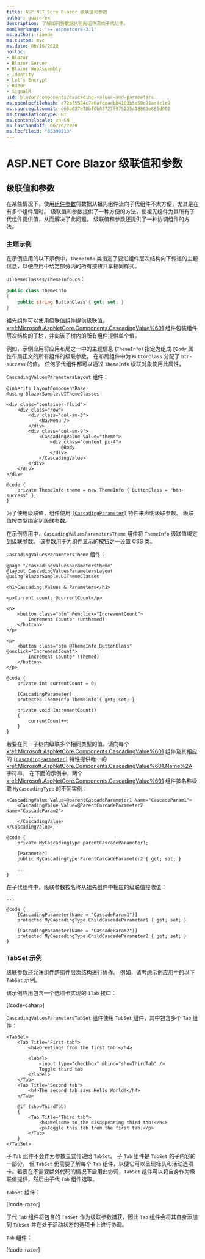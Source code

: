```yaml
---
title: ASP.NET Core Blazor 级联值和参数
author: guardrex
description: 了解如何将数据从祖先组件流向子代组件。
monikerRange: '>= aspnetcore-3.1'
ms.author: riande
ms.custom: mvc
ms.date: 06/16/2020
no-loc:
- Blazor
- Blazor Server
- Blazor WebAssembly
- Identity
- Let's Encrypt
- Razor
- SignalR
uid: blazor/components/cascading-values-and-parameters
ms.openlocfilehash: c72bf5584c7e0afdeadbb4103b5e58d91ae8c1e9
ms.sourcegitcommit: d65a027e78bf0b83727f975235a18863e685d902
ms.translationtype: HT
ms.contentlocale: zh-CN
ms.lasthandoff: 06/26/2020
ms.locfileid: "85399213"
---
```

# <a name="aspnet-core-blazor-cascading-values-and-parameters"></a>ASP.NET Core Blazor 级联值和参数

## <a name="cascading-values-and-parameters"></a>级联值和参数

在某些情况下，使用[组件参数](xref:blazor/components/index#component-parameters)将数据从祖先组件流向子代组件不太方便，尤其是在有多个组件层时。 级联值和参数提供了一种方便的方法，使祖先组件为其所有子代组件提供值，从而解决了此问题。 级联值和参数还提供了一种协调组件的方法。

### <a name="theme-example"></a>主题示例

在示例应用的以下示例中，`ThemeInfo` 类指定了要沿组件层次结构向下传递的主题信息，以便应用中给定部分内的所有按钮共享相同样式。

`UIThemeClasses/ThemeInfo.cs`：

```csharp
public class ThemeInfo
{
    public string ButtonClass { get; set; }
}
```

祖先组件可以使用级联值组件提供级联值。 <xref:Microsoft.AspNetCore.Components.CascadingValue%601> 组件包装组件层次结构的子树，并向该子树内的所有组件提供单个值。

例如，示例应用将应用布局之一中的主题信息 (`ThemeInfo`) 指定为组成 `@Body` 属性布局正文的所有组件的级联参数。 在布局组件中为 `ButtonClass` 分配了 `btn-success` 的值。 任何子代组件都可以通过 `ThemeInfo` 级联对象使用此属性。

`CascadingValuesParametersLayout` 组件：

```razor
@inherits LayoutComponentBase
@using BlazorSample.UIThemeClasses

<div class="container-fluid">
    <div class="row">
        <div class="col-sm-3">
            <NavMenu />
        </div>
        <div class="col-sm-9">
            <CascadingValue Value="theme">
                <div class="content px-4">
                    @Body
                </div>
            </CascadingValue>
        </div>
    </div>
</div>

@code {
    private ThemeInfo theme = new ThemeInfo { ButtonClass = "btn-success" };
}
```

为了使用级联值，组件使用 [`[CascadingParameter]`](xref:Microsoft.AspNetCore.Components.CascadingParameterAttribute) 特性来声明级联参数。 级联值按类型绑定到级联参数。

在示例应用中，`CascadingValuesParametersTheme` 组件将 `ThemeInfo` 级联值绑定到级联参数。 该参数用于为组件显示的按钮之一设置 CSS 类。

`CascadingValuesParametersTheme` 组件：

```razor
@page "/cascadingvaluesparameterstheme"
@layout CascadingValuesParametersLayout
@using BlazorSample.UIThemeClasses

<h1>Cascading Values & Parameters</h1>

<p>Current count: @currentCount</p>

<p>
    <button class="btn" @onclick="IncrementCount">
        Increment Counter (Unthemed)
    </button>
</p>

<p>
    <button class="btn @ThemeInfo.ButtonClass" @onclick="IncrementCount">
        Increment Counter (Themed)
    </button>
</p>

@code {
    private int currentCount = 0;

    [CascadingParameter]
    protected ThemeInfo ThemeInfo { get; set; }

    private void IncrementCount()
    {
        currentCount++;
    }
}
```

若要在同一子树内级联多个相同类型的值，请向每个 <xref:Microsoft.AspNetCore.Components.CascadingValue%601> 组件及其相应的 [`[CascadingParameter]`](xref:Microsoft.AspNetCore.Components.CascadingParameterAttribute) 特性提供唯一的 <xref:Microsoft.AspNetCore.Components.CascadingValue%601.Name%2A> 字符串。 在下面的示例中，两个 <xref:Microsoft.AspNetCore.Components.CascadingValue%601> 组件按名称级联 `MyCascadingType` 的不同实例：

```razor
<CascadingValue Value=@parentCascadeParameter1 Name="CascadeParam1">
    <CascadingValue Value=@ParentCascadeParameter2 Name="CascadeParam2">
        ...
    </CascadingValue>
</CascadingValue>

@code {
    private MyCascadingType parentCascadeParameter1;

    [Parameter]
    public MyCascadingType ParentCascadeParameter2 { get; set; }

    ...
}
```

在子代组件中，级联参数按名称从祖先组件中相应的级联值接收值：

```razor
...

@code {
    [CascadingParameter(Name = "CascadeParam1")]
    protected MyCascadingType ChildCascadeParameter1 { get; set; }
    
    [CascadingParameter(Name = "CascadeParam2")]
    protected MyCascadingType ChildCascadeParameter2 { get; set; }
}
```

### <a name="tabset-example"></a>TabSet 示例

级联参数还允许组件跨组件层次结构进行协作。 例如，请考虑示例应用中的以下 `TabSet` 示例。

该示例应用包含一个选项卡实现的 `ITab` 接口：

[!code-csharp[](../common/samples/3.x/BlazorWebAssemblySample/UIInterfaces/ITab.cs)]

`CascadingValuesParametersTabSet` 组件使用 `TabSet` 组件，其中包含多个 `Tab` 组件：

```razor
<TabSet>
    <Tab Title="First tab">
        <h4>Greetings from the first tab!</h4>

        <label>
            <input type="checkbox" @bind="showThirdTab" />
            Toggle third tab
        </label>
    </Tab>
    <Tab Title="Second tab">
        <h4>The second tab says Hello World!</h4>
    </Tab>

    @if (showThirdTab)
    {
        <Tab Title="Third tab">
            <h4>Welcome to the disappearing third tab!</h4>
            <p>Toggle this tab from the first tab.</p>
        </Tab>
    }
</TabSet>
```

子 `Tab` 组件不会作为参数显式传递给 `TabSet`。 子 `Tab` 组件是 `TabSet` 的子内容的一部分。 但 `TabSet` 仍需要了解每个 `Tab` 组件，以便它可以呈现标头和活动选项卡。若要在不需要额外代码的情况下启用此协调，`TabSet` 组件可以将自身作为级联值提供，然后由子代 `Tab` 组件选取。

`TabSet` 组件：

[!code-razor[](../common/samples/3.x/BlazorWebAssemblySample/Components/TabSet.razor)]

子代 `Tab` 组件将包含的 `TabSet` 作为级联参数捕获，因此 `Tab` 组件会将其自身添加到 `TabSet` 并在处于活动状态的选项卡上进行协调。

`Tab` 组件：

[!code-razor[](../common/samples/3.x/BlazorWebAssemblySample/Components/Tab.razor)]